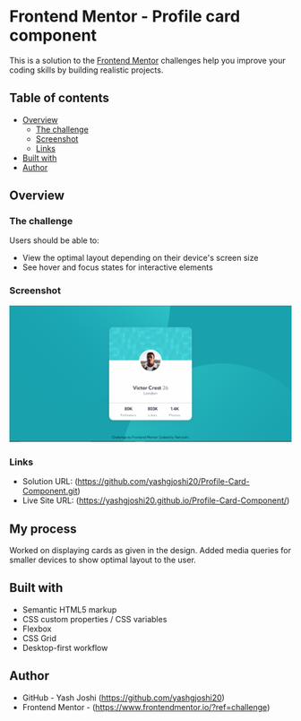 # Frontend Mentor - Profile card component

This is a solution to the [Frontend Mentor](https://www.frontendmentor.io) challenges help you improve your coding skills by building realistic projects.

## Table of contents

-  [Overview](#overview)
   -  [The challenge](#the-challenge)
   -  [Screenshot](#screenshot)
   -  [Links](#links)
-  [Built with](#built-with)
-  [Author](#author)

## Overview

### The challenge

Users should be able to:

-  View the optimal layout depending on their device's screen size
-  See hover and focus states for interactive elements

### Screenshot

![](./Screenshot.PNG)

### Links

- Solution URL: (https://github.com/yashgjoshi20/Profile-Card-Component.git)
- Live Site URL: (https://yashgjoshi20.github.io/Profile-Card-Component/)

## My process

Worked on displaying cards as given in the design.
Added media queries for smaller devices to show optimal layout to the user.

## Built with

-  Semantic HTML5 markup
-  CSS custom properties / CSS variables
-  Flexbox
-  CSS Grid
-  Desktop-first workflow

 ## Author

- GitHub - Yash Joshi (https://github.com/yashgjoshi20)
- Frontend Mentor - (https://www.frontendmentor.io/?ref=challenge)

